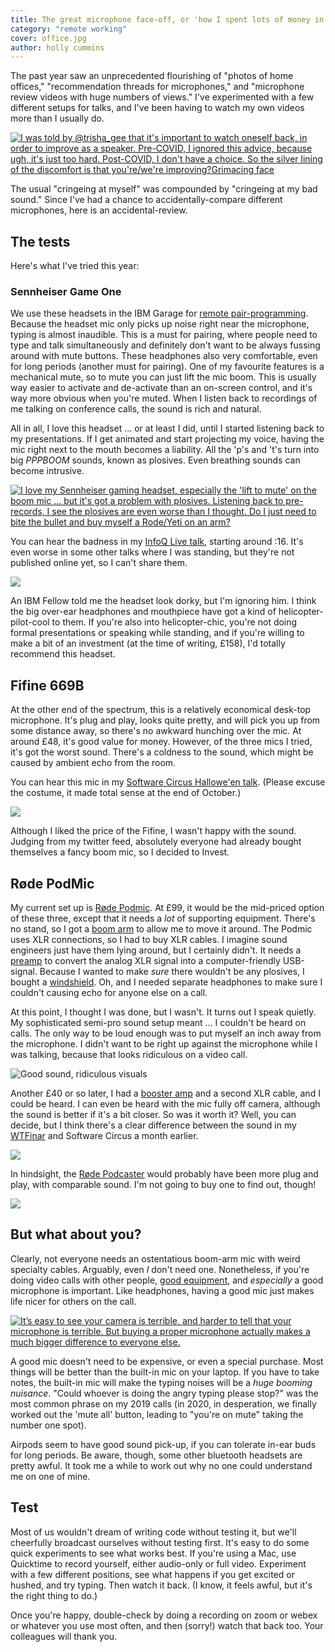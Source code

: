 ```yaml
---
title: The great microphone face-off, or 'how I spent lots of money in 2020'
category: "remote working"
cover: office.jpg
author: holly cummins
---
```


The past year saw an unprecedented flourishing of "photos of home offices," "recommendation threads for microphones," and "microphone review videos with huge numbers of views."
I've experimented with a few different setups for talks, and I've been having to watch my own videos more than I usually do.

[![I was told by @trisha_gee that it's important to watch oneself back, in order to improve as a speaker. Pre-COVID, I ignored this advice, because ugh, it's just too hard. Post-COVID, I don't have a choice. So the silver lining of the discomfort is that you're/we're improving?Grimacing face](tweet-discomfort.png)](https://twitter.com/holly_cummins/status/1359133886215839747)

The usual "cringeing at myself" was compounded by "cringeing at my bad sound." Since I've had a chance to accidentally-compare different microphones, here is an accidental-review.

## The tests

Here's what I've tried this year:

### Sennheiser Game One

We use these headsets in the IBM Garage for [remote pair-programming](https://www.ibm.com/garage/method/practices/code/remote-pair-programming/). Because the headset mic only picks up noise right near the microphone, typing is almost inaudible. This is a must for pairing, where people need to type and talk simultaneously and definitely don't want to be always fussing around with mute buttons. These headphones also very comfortable, even for long periods (another must for pairing). One of my favourite features is a mechanical mute, so to mute you can just lift the mic boom. This is usually way easier to activate and de-activate than an on-screen control, and it's way more obvious when you're muted. When I listen back to recordings of me talking on conference calls, the sound is rich and natural.

All in all, I love this headset ... or at least I did, until I started listening back to my presentations. If I get animated and start projecting my voice, having the mic right next to the mouth becomes a liability. All the 'p's and 't's turn into big _PPPBOOM_ sounds, known as plosives. Even breathing sounds can become intrusive.

[![I love my Sennheiser gaming headset, especially the 'lift to mute' on the boom mic ... but it's got a problem with plosives. Listening back to pre-records, I see the plosives are even worse than I thought. 
Do I just need to bite the bullet and buy myself a Rode/Yeti on an arm?](plosives-tweet.png)](https://twitter.com/holly_cummins/status/1319649835298017282)

You can hear the badness in my [InfoQ Live talk](https://www.infoq.com/presentations/cloud-native-culture-2020/), starting around :16. It's even worse in some other talks where I was standing, but they're not published online yet, so I can't share them.

[![](cncf-infoq.png)](https://www.infoq.com/presentations/cloud-native-culture-2020/)

An IBM Fellow told me the headset look dorky, but I'm ignoring him. I think the big over-ear headphones and mouthpiece have got a kind of helicopter-pilot-cool to them.
If you're also into helicopter-chic, you're not doing formal presentations or speaking while standing, and if you're willing to make a bit of an investment (at the time of writing, £158), I'd totally recommend this headset.

## Fifine 669B

At the other end of the spectrum, this is a relatively economical desk-top microphone. It's plug and play, looks quite pretty, and will pick you up from some distance away, so there's no awkward hunching over the mic. At around £48, it's good value for money. However, of the three mics I tried, it's got the worst sound. There's a coldness to the sound, which might be caused by ambient echo from the room.

You can hear this mic in my [Software Circus Hallowe'en talk](https://youtu.be/ZMnTXFDBcQM?t=150). (Please excuse the costume, it made total sense at the end of October.)

[![](software-circus-video.png)](https://youtu.be/ZMnTXFDBcQM?t=150)

Although I liked the price of the Fifine, I wasn't happy with the sound. Judging from my twitter feed, absolutely everyone had already bought themselves a fancy boom mic, so I decided to Invest.

## Røde PodMic

My current set up is [Røde Podmic](https://www.rode.com/microphones/podmic). At £99, it would be the mid-priced option of these three, except that it needs a _lot_ of supporting equipment. There's no stand, so I got a [boom arm](http://www.rode.com/accessories/psa1) to allow me to move it around. The Podmic uses XLR connections, so I had to buy XLR cables. I imagine sound engineers just have them lying around, but I certainly didn't. It needs a [preamp](https://focusrite.com/en/usb-audio-interface/scarlett/scarlett-solo) to convert the analog XLR signal into a computer-friendly USB-signal. Because I wanted to make _sure_ there wouldn't be any plosives, I bought a [windshield](http://www.rode.com/accessories/ws2). Oh, and I needed separate headphones to make sure I couldn't causing echo for anyone else on a call.

At this point, I thought I was done, but I wasn't. It turns out I speak quietly. My sophisticated semi-pro sound setup meant ... I couldn't be heard on calls. The only way to be loud enough was to put myself an inch away from the microphone. I didn't want to be right up against the microphone while I was talking, because that looks ridiculous on a video call.

![Good sound, ridiculous visuals](not-good-look.png)

Another £40 or so later, I had a [booster amp](https://www.klarkteknik.com/product.html?modelCode=P0DPA) and a second XLR cable, and I could be heard. I can even be heard with the mic fully off camera, although the sound is better if it's a bit closer. So was it worth it? Well, you can decide, but I think there's a clear difference between the sound in my [WTFinar](https://youtu.be/ltsoNNTkd_g?t=1444) and Software Circus a month earlier.

[![](wtfinar.png)](https://youtu.be/ltsoNNTkd_g?t=1444)

In hindsight, the [Røde Podcaster](http://www.rode.com/microphones/podcaster) would probably have been more plug and play, with comparable sound. I'm not going to buy one to find out, though!

[![](sebi-blanc.png)](https://twitter.com/sebi2706/status/1359896702954729476)

## But what about you?

Clearly, not everyone needs an ostentatious boom-arm mic with weird specialty cables. Arguably, even _I_ don't need one. Nonetheless, if you're doing video calls with other people, [good equipment](https://enterprisersproject.com/article/2021/1/remote-working-10-lessons-leaders-2021), and _especially_ a good microphone is important. Like headphones, having a good mic just makes life nicer for others on the call.

[![It’s easy to see your camera is terrible, and harder to tell that your microphone is terrible. But buying a proper microphone actually makes a much bigger difference to everyone else.](mic-altruism.png)](https://twitter.com/benedictevans/status/1359529351503622153)

A good mic doesn't need to be expensive, or even a special purchase. Most things will be better than the built-in mic on your laptop. If you have to take notes, the built-in mic will make the typing noises will be a _huge booming nuisance_. "Could whoever is doing the angry typing please stop?" was the most common phrase on my 2019 calls (in 2020, in desperation, we finally worked out the 'mute all' button, leading to "you're on mute" taking the number one spot).

Airpods seem to have good sound pick-up, if you can tolerate in-ear buds for long periods. Be aware, though, some other bluetooth headsets are pretty awful. It took me a while to work out why no one could understand me on one of mine.

## Test

Most of us wouldn't dream of writing code without testing it, but we'll cheerfully broadcast ourselves without testing first. It's easy to do some quick experiments to see what works best. If you're using a Mac, use Quicktime to record yourself, either audio-only or full video. Experiment with a few different positions, see what happens if you get excited or hushed, and try typing. Then watch it back. (I know, it feels awful, but it's the right thing to do.)

Once you're happy, double-check by doing a recording on zoom or webex or whatever you use most often, and then (sorry!) watch that back too. Your colleagues will thank you.
